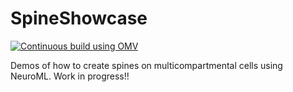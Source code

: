 # SpineShowcase

[![Continuous build using OMV](https://github.com/OpenSourceBrain/SpineShowcase/actions/workflows/omv-ci.yml/badge.svg)](https://github.com/OpenSourceBrain/SpineShowcase/actions/workflows/omv-ci.yml)

Demos of how to create spines on multicompartmental cells using NeuroML. Work in progress!!
